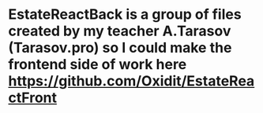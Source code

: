 # EstateReactBack is a group of files created by my teacher A.Tarasov  (Tarasov.pro) so I could make the frontend side of work here https://github.com/Oxidit/EstateReactFront

